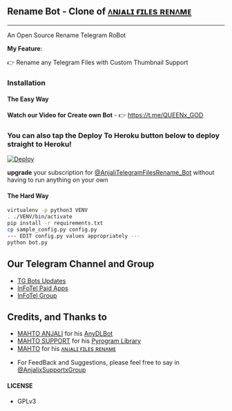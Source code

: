 ## Rename Bot - Clone of  [ᴧɴᴊᴀʟɪ ғɪʟᴇs ʀᴇɴᴧᴍᴇ](https://telegram.dog/AnjaliTelegramFilesRename_Bot)
---

An Open Source Rename Telegram RoBot

**My Feature**:

👉 Rename any Telegram Files with Custom Thumbnail Support

### Installation

#### The Easy Way

**Watch our Video for Create own Bot** - 👉 https://t.me/QUEENx_GOD

### You can also tap the Deploy To Heroku button below to deploy straight to Heroku!

[![Deploy](https://www.herokucdn.com/deploy/button.svg)](https://www.heroku.com/deploy?template=https://github.com/mahtoanjali/Anjali-TG-Rename-Bot/tree/master)

**upgrade** your subscription for [@AnjaliTelegramFilesRename_Bot](https://telegram.dog/AnjaliTelegramFilesRename_Bot) without having to run anything on your own

#### The Hard Way

```sh
virtualenv -p python3 VENV
. ./VENV/bin/activate
pip install -r requirements.txt
cp sample_config.py config.py
--- EDIT config.py values appropriately ---
python bot.py
```
## Our Telegram Channel and Group

* [TG Bots Updates](https://telegram.dog/@AnjaliTelegramFilesRename_Bot)
* [InFoTel Paid Apps](https://telegram.dog/QUEENx_GOD)
* [InFoTel Group](https://telegram.dog/AnjalixSupportxGroup)

## Credits, and Thanks to

* [MAHTO ANJALI](https://telegram.dog/QUEENx_GOD) for his [AnyDLBot](https://github.com/SpEcHiDe/AnyDLBot)
* [MAHTO SUPPORT](https://telegram.dog/AnjalixSupportxGroup) for his [Pyrogram Library](https://github.com/pyrogram/pyrogram)
* [MAHTO](https://telegram.dog/QUEENx_GOD) for his [ᴧɴᴊᴀʟɪ ғɪʟᴇs ʀᴇɴᴧᴍᴇ](https://telegram.dog/QUEENx_GOD)

- For FeedBack and Suggestions, please feel free to say in [@AnjalixSupportxGroup](https://telegram.dog/AnjalixSupportxGroup)

#### LICENSE
- GPLv3

